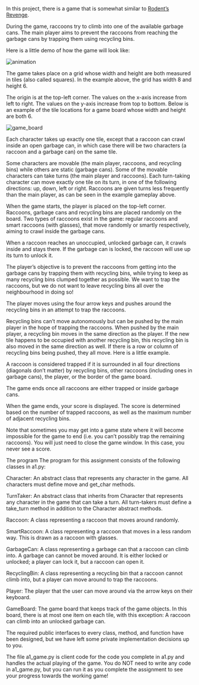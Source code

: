 In this project, there is a game that is somewhat similar to [Rodent’s Revenge](https://en.wikipedia.org/wiki/Rodent%27s_Revenge).

During the game, raccoons try to climb into one of the available garbage cans. The main player aims to prevent the raccoons from reaching the garbage cans by trapping them using recycling bins.

Here is a little demo of how the game will look like:



![animation](https://user-images.githubusercontent.com/94993837/187968590-4eec1d38-8d87-419e-8f9a-ad66e3566129.gif)



The game takes place on a grid whose width and height are both measured in tiles (also called squares). In the example above, the grid has width 8 and height 6.

The origin is at the top-left corner. The values on the x-axis increase from left to right. The values on the y-axis increase from top to bottom. Below is an example of the tile locations for a game board whose width and height are both 6.

![game_board](https://user-images.githubusercontent.com/94993837/187969771-6a69f1a5-2f68-4eb5-b6e6-08a6583d506c.jpeg)

Each character takes up exactly one tile, except that a raccoon can crawl inside an open garbage can, in which case there will be two characters (a raccoon and a garbage can) on the same tile.

Some characters are movable (the main player, raccoons, and recycling bins) while others are static (garbage cans). Some of the movable characters can take turns (the main player and raccoons). Each turn-taking character can move exactly one tile on its turn, in one of the following directions: up, down, left or right. Raccoons are given turns less frequently than the main player, as can be seen in the example gameplay above.

When the game starts, the player is placed on the top-left corner. Raccoons, garbage cans and recycling bins are placed randomly on the board. Two types of raccoons exist in the game: regular raccoons and smart raccoons (with glasses), that move randomly or smartly respectively, aiming to crawl inside the garbage cans.

When a raccoon reaches an unoccupied, unlocked garbage can, it crawls inside and stays there. If the garbage can is locked, the raccoon will use up its turn to unlock it.

The player’s objective is to prevent the raccoons from getting into the garbage cans by trapping them with recycling bins, while trying to keep as many recycling bins clumped together as possible. We want to trap the raccoons, but we do not want to leave recycling bins all over the neighbourhood in doing so!

The player moves using the four arrow keys and pushes around the recycling bins in an attempt to trap the raccoons.

Recycling bins can’t move autonomously but can be pushed by the main player in the hope of trapping the raccoons. When pushed by the main player, a recycling bin moves in the same direction as the player. If the new tile happens to be occupied with another recycling bin, this recycling bin is also moved in the same direction as well. If there is a row or column of recycling bins being pushed, they all move. Here is a little example.







A raccoon is considered trapped if it is surrounded in all four directions (diagonals don’t matter) by recycling bins, other raccoons (including ones in garbage cans), the player, or the border of the game board.

The game ends once all raccoons are either trapped or inside garbage cans.

When the game ends, your score is displayed. The score is determined based on the number of trapped raccoons, as well as the maximum number of adjacent recycling bins.

Note that sometimes you may get into a game state where it will become impossible for the game to end (i.e. you can’t possibly trap the remaining raccoons). You will just need to close the game window. In this case, you never see a score.

The program
The program for this assignment consists of the following classes in a1.py:

Character: An abstract class that represents any character in the game. All characters must define move and get_char methods.

TurnTaker: An abstract class that inherits from Character that represents any character in the game that can take a turn. All turn-takers must define a take_turn method in addition to the Character abstract methods.

Raccoon: A class representing a raccoon that moves around randomly.

SmartRaccoon: A class representing a raccoon that moves in a less random way. This is drawn as a raccoon with glasses.

GarbageCan: A class representing a garbage can that a raccoon can climb into. A garbage can cannot be moved around. It is either locked or unlocked; a player can lock it, but a raccoon can open it.

RecyclingBin: A class representing a recycling bin that a raccoon cannot climb into, but a player can move around to trap the raccoons.

Player: The player that the user can move around via the arrow keys on their keyboard.

GameBoard: The game board that keeps track of the game objects. In this board, there is at most one item on each tile, with this exception: A raccoon can climb into an unlocked garbage can.

The required public interfaces to every class, method, and function have been designed, but we have left some private implementation decisions up to you.

The file a1_game.py is client code for the code you complete in a1.py and handles the actual playing of the game. You do NOT need to write any code in a1_game.py, but you can run it as you complete the assignment to see your progress towards the working game!

